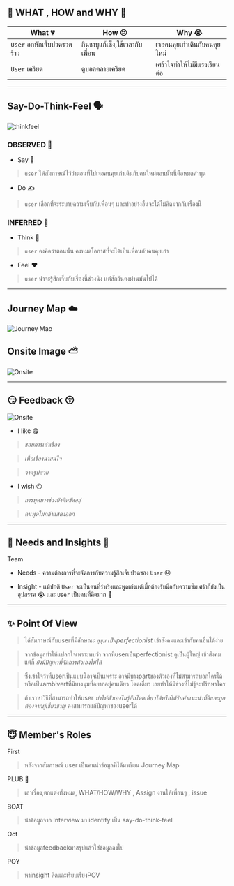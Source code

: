 
## 💭 WHAT , HOW and WHY 💭

| What 💔 | How 😔 | Why 😭|
| ------------- | ------------- | ------------- |
| `User` อกหักเจ็บปวดรวดร้าว | กินชาบูแก้เซ็ง,ใช้เวลากับเพื่อน | เจอคนคุยเก่าเดินกับคนคุยใหม่ |
| `User` เครียด | ดูบอลคลายเครียด | เศร้าใจทำให้ไม่มีแรงเรียนต่อ |

-------
## Say-Do-Think-Feel 🗣️
![thinkfeel](../Design%20Thinking/images/thinkfeel.jpeg)
### OBSERVED 👀
 * Say 💬
 > `user` ให้สัมภาษณ์ไว้ว่าตอนที่ไปเจอคนคุยเก่าเดินกับคนใหม่ตอนนั้นนี้คือหมดคำพูด
 * Do ✍️
 > `user` เลือกที่จะระบายความเจ็บกับเพื่อนๆ เเละทำอย่างอื่นจะได้ไม่คิดมากกับเรื่องนี้
### INFERRED 🤔
 * Think 💭
 > `user` คงคิดว่าตอนนั้น คงหมดโอกาสที่จะได้เป็นเพื่อนกับคนคุยเก่า
 * Feel ❤️
 > `user` น่าจะรู้สึกเจ็บกับเรื่องนี้ช่วงนึง เเต่สักวันคงผ่านมันไปได้
-------
## Journey Map ☁️

![Journey Mao](../Design%20Thinking/images/JourneyMap.jpg)

## Onsite Image ⛅
![Onsite](../Design%20Thinking/images/JourneyMap-onsite.jpg)

-------
## :smirk: Feedback :kissing_closed_eyes:

![Onsite](./images/Journeymap2.jpg)
* I like :yum:
> _ชอบการเล่าเรื่อง_

> _เนื้อเรื่องน่าสนใจ_

> _วาดรูปสวย_

* I wish :no_mouth:
> _การพูดบางช่วงยังติดขัดอยู่_

> _คนพูดไม่กล้าแสดงออก_
-------
## 🤯 Needs and Insights 👀
Team
* Needs - ความต้องการที่จะจัดการกับความรู้สึกเจ็บปวดของ `User` 😞

* Insight - เเม้ปกติ `User` จะเป็นคนที่ร่าเริงเเละพูดเก่งเเต่เมื่อต้องรับมือกับความซึมเศร้าก็ยังเป็นอุปสรรค 😭 เเละ `User` เป็นคนที่คิดมาก 🧠
-------
## ✨ Point Of View 

>ได้สัมภาษณ์กับuserที่มีลักษณะ _สุขุม เป็นperfectionist_ เข้าสังคมและเข้ากับคนอื่นได้ง่าย 

>จากข้อมูลทำให้แปลกใจเพราะพบว่า จากที่userเป็นperfectionist ดูเป็นผู้ใหญ่ เข้าสังคมแต่ก็ _ยังมีปัญหาที่จัดการตัวเองไม่ได้_

>ซึ่งเข้าใจว่าที่userเป็นแบบนี้อาจเป็นเพราะ อาจมีบางpartของตัวเองที่ไม่สามารถบอกใครได้ หรือเป็นambivertที่มีบางมุมที่อยากอยู่คนเดียว โดดเดี่ยว เลยทำให้มีช่วงที่ไม่รู้จะปรึกษาใคร 

>ถ้าเราหาวิธีที่สามารถทำให้user _ทำให้ตัวเองไม่รู้สึกโดดเดี่ยวได้หรือได้รับคำแนะนำที่ดีและถูกต้องจากผู้เชี่ยวชาญ_ คงสามารถแก้ปัญหาของuserได้




-------
## :innocent: Member's Roles
First
> หลังจากสัมภาษณ์ user เป็นคนนำข้อมูลที่ได้มาเขียน Journey Map

PLUB 💫
> เล่าเรื่อง,ตกแต่งทั้งหมด, WHAT/HOW/WHY , Assign งานให้เพื่อนๆ , issue

BOAT
> นำข้อมูลจาก Interview มา identify เป็น say-do-think-feel

Oct
> นำข้อมูลfeedbackมาสรุปแล้วใส่ข้อมูลลงไป

POY 
> หาinsight คิดและเรียบเรียงPOV 